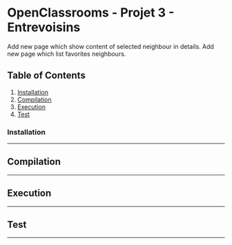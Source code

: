 # OpenClassrooms - Projet 3 - Entrevoisins

Add new page which show content of selected neighbour in details.
Add new page which list favorites neighbours.

## Table of Contents
1. [Installation](#installation)
2. [Compilation](#compilation)
3. [Execution](#execution)
4. [Test](#test)

### Installation
***

## Compilation
***

## Execution
***

## Test
***
